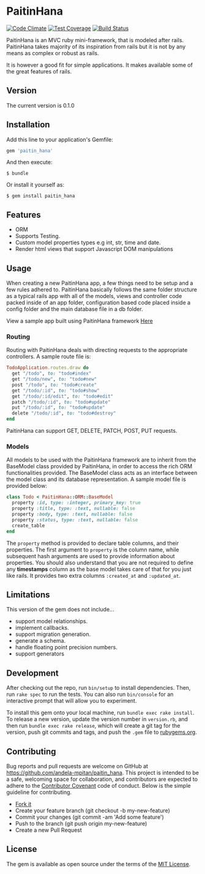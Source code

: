 # PaitinHana

[![Code Climate](https://codeclimate.com/github/andela-mpitan/paitin_hana/badges/gpa.svg)](https://codeclimate.com/github/andela-mpitan/paitin_hana)
[![Test Coverage](https://codeclimate.com/github/andela-mpitan/paitin_hana/badges/coverage.svg)](https://codeclimate.com/github/andela-mpitan/paitin_hana/coverage)
[![Build Status](https://travis-ci.org/andela-mpitan/paitin_hana.svg?branch=master)](https://travis-ci.org/andela-mpitan/paitin_hana)

PaitinHana is an MVC ruby mini-framework, that is modeled after rails. PaitinHana takes majority of its inspiration from rails but it is not by any means as complex or robust as rails.

It is however a good fit for simple applications. It makes available some of the great features of rails.

## Version

The current version is 0.1.0

## Installation

Add this line to your application's Gemfile:

```ruby
gem 'paitin_hana'
```

And then execute:

    $ bundle

Or install it yourself as:

    $ gem install paitin_hana

## Features
  * ORM
  * Supports Testing.
  * Custom model properties types e.g int, str, time and date.
  * Render html views that support Javascript DOM manipulations
  
## Usage

When creating a new PaitinHana app, a few things need to be setup and a few rules adhered to. PaitinHana basically follows the same folder structure as a typical rails app with all of the models, views and controller code packed inside of an app folder, configuration based code placed inside a config folder and the main database file in a db folder.

View a sample app built using PaitinHana framework [Here](https://github.com/andela-mpitan/my_todo_list)

### Routing
Routing with PaitinHana deals with directing requests to the appropriate controllers. A sample route file is:

```ruby
TodoApplication.routes.draw do
  get "/todo", to: "todo#index"
  get "/todo/new", to: "todo#new"
  post "/todo", to: "todo#create"
  get "/todo/:id", to: "todo#show"
  get "/todo/:id/edit", to: "todo#edit"
  patch "/todo/:id", to: "todo#update"
  put "/todo/:id", to: "todo#update"
  delete "/todo/:id", to: "todo#destroy"
end
```
PaitinHana can support GET, DELETE, PATCH, POST, PUT requests.


### Models
All models to be used with the PaitinHana framework are to inherit from the BaseModel class provided by PaitinHana, in order to access the rich ORM functionalities provided. The BaseModel class acts as an interface between the model class and its database representation. A sample model file is provided below:

```ruby
class Todo < PaitinHana::ORM::BaseModel
  property :id, type: :integer, primary_key: true
  property :title, type: :text, nullable: false
  property :body, type: :text, nullable: false
  property :status, type: :text, nullable: false
  create_table
end
```

The `property` method is provided to declare table columns, and their properties. The first argument to `property` is the column name, while subsequent hash arguments are used to provide information about properties. You should also understand that you are not required to define any **timestamps** column as the base model takes care of that for you just like rails. It provides two extra columns `:created_at` and `:updated_at`.

## Limitations

  This version of the gem does not include...
  * support model relationships.
  * implement callbacks.
  * support migration generation.
  * generate a schema.
  * handle floating point precision numbers.
  * support generators

## Development

After checking out the repo, run `bin/setup` to install dependencies. Then, run `rake spec` to run the tests. You can also run `bin/console` for an interactive prompt that will allow you to experiment.

To install this gem onto your local machine, run `bundle exec rake install`. To release a new version, update the version number in `version.rb`, and then run `bundle exec rake release`, which will create a git tag for the version, push git commits and tags, and push the `.gem` file to [rubygems.org](https://rubygems.org).

## Contributing

Bug reports and pull requests are welcome on GitHub at https://github.com/andela-mpitan/paitin_hana. This project is intended to be a safe, welcoming space for collaboration, and contributors are expected to adhere to the [Contributor Covenant](http://contributor-covenant.org) code of conduct.
Below is the simple guideline for contributing.

* [Fork it](https://github.com/andela-mpitan/paitin_hana/fork)
* Create your feature branch (git checkout -b my-new-feature)
* Commit your changes (git commit -am 'Add some feature')
* Push to the branch (git push origin my-new-feature)
* Create a new Pull Request



## License

The gem is available as open source under the terms of the [MIT License](http://opensource.org/licenses/MIT).


